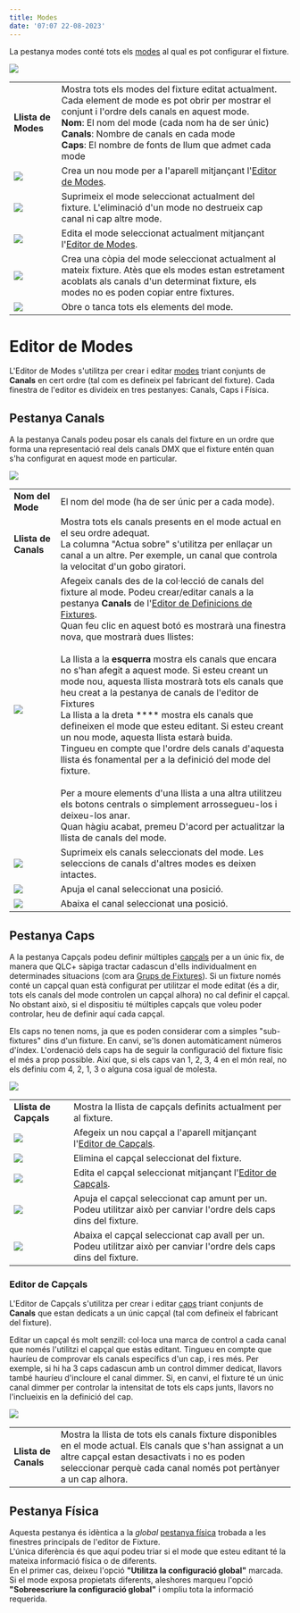 ```yaml
---
title: Modes
date: '07:07 22-08-2023'
---
```


La pestanya modes conté tots els [modes](/basics/glossary-and-concepts#mode-del-fixture) al qual es pot configurar el fixture.

![](../fixture_editor_modes.png)

|     |     |
| --- | --- |
| **Llista de Modes** | Mostra tots els modes del fixture editat actualment. Cada element de mode es pot obrir per mostrar el conjunt i l'ordre dels canals en aquest mode.<br>**Nom**: El nom del mode (cada nom ha de ser únic)<br>**Canals**: Nombre de canals en cada mode<br>**Caps**: El nombre de fonts de llum que admet cada mode |
| ![](/basics/edit_add.png) | Crea un nou mode per a l'aparell mitjançant l'[Editor de Modes](#editor-de-modes). |
| ![](/basics/edit_remove.png) | Suprimeix el mode seleccionat actualment del fixture. L'eliminació d'un mode no destrueix cap canal ni cap altre mode. |
| ![](/basics/edit.png) | Edita el mode seleccionat actualment mitjançant l'[Editor de Modes](#editor-de-modes). |
| ![](/basics/editcopy.png) | Crea una còpia del mode seleccionat actualment al mateix fixture. Atès que els modes estan estretament acoblats als canals d'un determinat fixture, els modes no es poden copiar entre fixtures. |
| ![](/basics/check.png) | Obre o tanca tots els elements del mode. |

Editor de Modes
===========

L'Editor de Modes s'utilitza per crear i editar [modes](/basics/glossary-and-concepts#mode-del-fixture) triant conjunts de **Canals** en cert ordre (tal com es defineix pel fabricant del fixture). Cada finestra de l'editor es divideix en tres pestanyes: Canals, Caps i Física.

Pestanya Canals
------------

A la pestanya Canals podeu posar els canals del fixture en un ordre que forma una representació real dels canals DMX que el fixture entén quan s'ha configurat en aquest mode en particular.

![](../fixture_editor_mode_channels.png)

|     |     |
| --- | --- |
| **Nom del Mode** | El nom del mode (ha de ser únic per a cada mode). |
| **Llista de Canals** | Mostra tots els canals presents en el mode actual en el seu ordre adequat.  <br>La columna "Actua sobre" s'utilitza per enllaçar un canal a un altre. Per exemple, un canal que controla la velocitat d'un gobo giratori. |
| ![](/basics/edit_add.png) | Afegeix canals des de la col·lecció de canals del fixture al mode. Podeu crear/editar canals a la pestanya **Canals** de l'[Editor de Definicions de Fixtures](/fixture-definition-editor/channels).  <br>Quan feu clic en aquest botó es mostrarà una finestra nova, que mostrarà dues llistes:<br><br>La llista a la **esquerra** mostra els canals que encara no s'han afegit a aquest mode. Si esteu creant un mode nou, aquesta llista mostrarà tots els canals que heu creat a la pestanya de canals de l'editor de Fixtures<br>La llista a la dreta **** mostra els canals que defineixen el mode que esteu editant. Si esteu creant un nou mode, aquesta llista estarà buida.  <br> Tingueu en compte que l'ordre dels canals d'aquesta llista és fonamental per a la definició del mode del fixture.<br><br>Per a moure elements d'una llista a una altra utilitzeu els botons centrals o simplement arrossegueu-los i deixeu-los anar.  <br>Quan hàgiu acabat, premeu D'acord per actualitzar la llista de canals del mode. |
| ![](/basics/edit_remove.png) | Suprimeix els canals seleccionats del mode. Les seleccions de canals d'altres modes es deixen intactes. |
| ![](/basics/up.png) | Apuja el canal seleccionat una posició. |
| ![](/basics/down.png) | Abaixa el canal seleccionat una posició. |

Pestanya Caps
---------

A la pestanya Capçals podeu definir múltiples [capçals](/basics/glossary-and-concepts#capçal) per a un únic fix, de manera que QLC+ sàpiga tractar cadascun d'ells individualment en determinades situacions (com ara [Grups de Fixtures](/basics/glossary-and-concepts#grup-de-fixtures)). Si un fixture només conté un capçal quan està configurat per utilitzar el mode editat (és a dir, tots els canals del mode controlen un capçal alhora) no cal definir el capçal. No obstant això, si el dispositiu té múltiples capçals que voleu poder controlar, heu de definir aquí cada capçal.

Els caps no tenen noms, ja que es poden considerar com a simples "sub-fixtures" dins d'un fixture. En canvi, se'ls donen automàticament números d'índex. L'ordenació dels caps ha de seguir la configuració del fixture físic el més a prop possible. Així que, si els caps van 1, 2, 3, 4 en el món real, no els definiu com 4, 2, 1, 3 o alguna cosa igual de molesta.

![](../fixture_editor_mode_heads.png)

|     |     |
| --- | --- |
| **Llista de Capçals** | Mostra la llista de capçals definits actualment per al fixture. |
| ![](/basics/edit_add.png) | Afegeix un nou capçal a l'aparell mitjançant l'[Editor de Capçals](#editor-de-capçals). |
| ![](/basics/edit_remove.png) | Elimina el capçal seleccionat del fixture. |
| ![](/basics/edit.png) | Edita el capçal seleccionat mitjançant l'[Editor de Capçals](#editor-de-capçals). |
| ![](/basics/up.png) | Apuja el capçal seleccionat cap amunt per un. Podeu utilitzar això per canviar l'ordre dels caps dins del fixture. |
| ![](/basics/down.png) | Abaixa el capçal seleccionat cap avall per un. Podeu utilitzar això per canviar l'ordre dels caps dins del fixture. |

### Editor de Capçals

L'Editor de Capçals s'utilitza per crear i editar [caps](/basics/glossary-and-concepts#capçal) triant conjunts de **Canals** que estan dedicats a un únic capçal (tal com defineix el fabricant del fixture).

Editar un capçal és molt senzill: col·loca una marca de control a cada canal que només l'utilitzi el capçal que estàs editant. Tingueu en compte que hauríeu de comprovar els canals específics d'un cap, i res més. Per exemple, si hi ha 3 caps cadascun amb un control dimmer dedicat, llavors també hauríeu d'incloure el canal dimmer. Si, en canvi, el fixture té un únic canal dimmer per controlar la intensitat de tots els caps junts, llavors no l'inclueixis en la definició del cap.

![](../fixture_editor_mode_edit_head.png)

|     |     |
| --- | --- |
| **Llista de Canals** | Mostra la llista de tots els canals fixture disponibles en el mode actual. Els canals que s'han assignat a un altre capçal estan desactivats i no es poden seleccionar perquè cada canal només pot pertànyer a un cap alhora. |

Pestanya Física
------------

Aquesta pestanya és idèntica a la _global_ [pestanya física](/fixture-definition-editor/physical) trobada a les finestres principals de l'editor de Fixture.  
L'única diferència és que aquí podeu triar si el mode que esteu editant té la mateixa informació física o de diferents.  
En el primer cas, deixeu l'opció **"Utilitza la configuració global"** marcada. Si el mode exposa propietats diferents, aleshores marqueu l'opció **"Sobreescriure la configuració global"** i ompliu tota la informació requerida.
